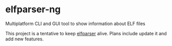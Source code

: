 # elfparser-ng
Multiplatform CLI and GUI tool to show information about ELF files

This project is a tentative to keep [elfparser](https://github.com/jacob-baines/elfparser/) alive. Plans include update it and add new features.
